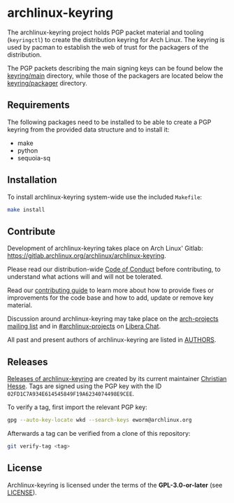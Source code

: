 # archlinux-keyring

The archlinux-keyring project holds PGP packet material and tooling
(`keyringctl`) to create the distribution keyring for Arch Linux.
The keyring is used by pacman to establish the web of trust for the packagers
of the distribution.

The PGP packets describing the main signing keys can be found below the
[keyring/main](keyring/main) directory, while those of the packagers are located below the
[keyring/packager](keyring/packager) directory.

## Requirements

The following packages need to be installed to be able to create a PGP keyring
from the provided data structure and to install it:

* make
* python
* sequoia-sq

## Installation

To install archlinux-keyring system-wide use the included `Makefile`:

```bash
make install
```

## Contribute

Development of archlinux-keyring takes place on Arch Linux' Gitlab:
https://gitlab.archlinux.org/archlinux/archlinux-keyring.

Please read our distribution-wide [Code of
Conduct](https://terms.archlinux.org/docs/code-of-conduct/) before
contributing, to understand what actions will and will not be tolerated.

Read our [contributing guide](CONTRIBUTING.md) to learn more about how to
provide fixes or improvements for the code base and how to add, update or
remove key material.

Discussion around archlinux-keyring may take place on the [arch-projects
mailing list](https://lists.archlinux.org/listinfo/arch-projects) and in
[#archlinux-projects](ircs://irc.libera.chat/archlinux-projects) on [Libera
Chat](https://libera.chat/).

All past and present authors of archlinux-keyring are listed in
[AUTHORS](AUTHORS.md).

## Releases

[Releases of
archlinux-keyring](https://gitlab.archlinux.org/archlinux/archlinux-keyring/-/tags)
are created by its current maintainer [Christian
Hesse](https://gitlab.archlinux.org/eworm). Tags are signed using the PGP key
with the ID `02FD1C7A934E614545849F19A6234074498E9CEE`.

To verify a tag, first import the relevant PGP key:

```bash
gpg --auto-key-locate wkd --search-keys eworm@archlinux.org
```

Afterwards a tag can be verified from a clone of this repository:

```bash
git verify-tag <tag>
```

## License

Archlinux-keyring is licensed under the terms of the **GPL-3.0-or-later** (see
[LICENSE](LICENSE)).
